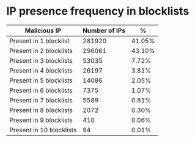 # IP presence frequency in blocklists
| Malicious IP | Number of IPs | % |
|----|----|----|
| Present in 1 blocklist | 281920 | 41.05% |
| Present in 2 blocklists | 296061 | 43.10% |
| Present in 3 blocklists | 53035 | 7.72% |
| Present in 4 blocklists | 26197 | 3.81% |
| Present in 5 blocklists | 14086 | 2.05% |
| Present in 6 blocklists | 7375 | 1.07% |
| Present in 7 blocklists | 5589 | 0.81% |
| Present in 8 blocklists | 2072 | 0.30% |
| Present in 9 blocklists | 410 | 0.06% |
| Present in 10 blocklists | 94 | 0.01% |
